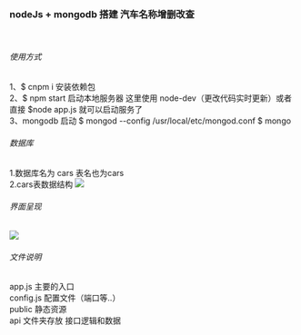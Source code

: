 ### **nodeJs + mongodb 搭建 汽车名称增删改查**
<br>


###### 使用方式
1、$ cnpm i 安装依赖包 <br>
2、$ npm start 启动本地服务器 这里使用 node-dev（更改代码实时更新）或者 直接 $node app.js 就可以启动服务了  <br>
3、mongodb 启动
$ mongod --config /usr/local/etc/mongod.conf
$ mongo <br>


###### 数据库
1.数据库名为 cars 表名也为cars <br>
2.cars表数据结构
![](https://github.com/Zion0707/nodeApi/blob/master/screenshots/cars_table.png)


###### 界面呈现
![](https://github.com/Zion0707/nodeApi/blob/master/screenshots/view.png)


###### 文件说明
app.js 主要的入口  <br>
config.js 配置文件（端口等..）   <br>
public 静态资源  <br>
api 文件夹存放 接口逻辑和数据  <br>

